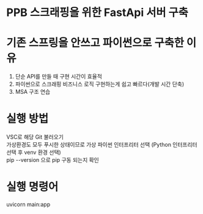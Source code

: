 <h1>PPB 스크래핑을 위한 FastApi 서버 구축</h1>

# 기존 스프링을 안쓰고 파이썬으로 구축한 이유
1. 단순 API를 만들 때 구현 시간이 효율적
2. 파이썬으로 스크래핑 비즈니스 로직 구현하는게 쉽고 빠르다(개발 시간 단축)
3. MSA 구조 연습


# 실행 방법
VSC로 해당 Git 불러오기<br>
가상환경도 모두 푸시한 상태이므로 가상 파이썬 인터프리터 선택 (Python 인터프리터 선택 후 venv 환경 선택)<br>
pip --version 으로 pip 구동 되는지 확인<br>

# 실행 명령어
uvicorn main:app